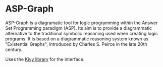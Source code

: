 # ASP-Graph

ASP-Graph is a diagramatic tool for logic programming within the Answer Set Programming paradigm (ASP). Its aim is to provide a diagrammatic alternative to the traditional symbolic reasoning used when creating logic programs. It is based on a diagrammatic reasoning system known as "Existential Graphs", introduced by Charles S. Peirce in the late 20th century.

Uses the [Kivy library](kivy.org) for the interface.
